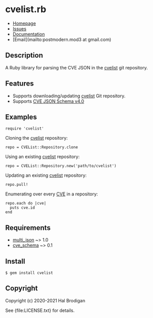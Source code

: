 # cvelist.rb

* [Homepage](https://github.com/postmodern/cvelist.rb#readme)
* [Issues](https://github.com/postmodern/cvelist.rb/issues)
* [Documentation](http://rubydoc.info/gems/cvelist/frames)
* [Email](mailto:postmodern.mod3 at gmail.com)

## Description

A Ruby library for parsing the CVE JSON in the [cvelist] git repository.

## Features

* Supports downloading/updating [cvelist] Git repository.
* Supports [CVE JSON Schema v4.0][1]

## Examples

    require 'cvelist'

Cloning the [cvelist] repository:

    repo = CVEList::Repository.clone

Using an existing [cvelist] repository:

    repo = CVEList::Repository.new('path/to/cvelist')

Updating an existing [cvelist] repository:

    repo.pull!

Enumerating over every [CVE] in a repository:

    repo.each do |cve|
      puts cve.id
    end

## Requirements

* [multi_json] ~> 1.0
* [cve_schema] ~> 0.1

## Install

    $ gem install cvelist

## Copyright

Copyright (c) 2020-2021 Hal Brodigan

See {file:LICENSE.txt} for details.

[cvelist]: https://github.com/CVEProject/cvelist
[1]: https://github.com/CVEProject/cve-schema/blob/master/schema/v4.0/DRAFT-JSON-file-format-v4.md

[multi_json]: https://github.com/intridea/multi_json#readme
[cve_schema]: https://github.com/postmodern/cve_schema.rb#readme

[CVE]: https://rubydoc.info/gems/cve_schema/CVESchema/CVE/frames
